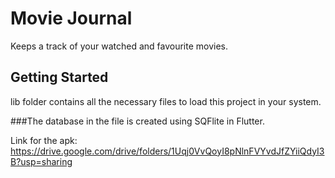 # Movie Journal

Keeps a track of your watched and favourite movies.

## Getting Started

lib folder contains all the necessary files to load this project in your system.

###The database in the file is created using SQFlite in Flutter.

Link for the apk: https://drive.google.com/drive/folders/1Uqj0VvQoyI8pNlnFVYvdJfZYiiQdyI3B?usp=sharing
